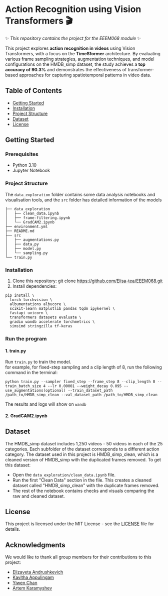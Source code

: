# Action Recognition using Vision Transformers 🎬
✨ _This repository contains the project for the EEEM068 module_ ✨

This project explores **action recognition in videos** using Vision Transformers, with a focus on the **TimeSformer** architecture. By evaluating various frame sampling strategies, augmentation techniques, and model configurations on the HMDB_simp dataset, the study achieves a **top accuracy of 90.3%** and demonstrates the effectiveness of transformer-based approaches for capturing spatiotemporal patterns in video data.
## Table of Contents
- [Getting Started](#gettingstarted)
- [Installation](#installation)
- [Project Structure](#projectstructure)
- [Dataset](#dataset)
- [License](#license)



## Getting Started
### Prerequisites
- Python 3.10
- Jupyter Notebook
  
### Project Structure
The `data_exploration` folder contains some data analysis notebooks and visualisation tools, and the `src` folder has detailed information of the models
```
├── data_exploration
│   ├── clean_data.ipynb
│   ├── frame-filtering.ipynb
│   └── GradCAM2.ipynb
├── environment.yml
├── README.md
├── src
│   ├── augmentations.py
│   ├── data.py
│   ├── model.py
│   └── sampling.py
└── train.py
```
### Installation
1. Clone this repository: git clone https://github.com/Elisa-tea/EEEM068.git
2. Install dependencies:
```
pip install \
  torch torchvision \
  albumentations albucore \
  scikit-learn matplotlib pandas tqdm ipykernel \
  fastapi uvicorn \
  transformers datasets evaluate \
  gradio wandb accelerate torchmetrics \
  simsimd stringzilla tf-keras
```
### Run the program
#### 1. train.py
Run `train.py` to train the model.\
for example, for fixed-step sampling and a clip length of 8, run the following command in the terminal:
```
python train.py --sampler fixed_step --frame_step 8 --clip_length 8 --train_batch_size 4 --lr 0.00001 --weight_decay 0.095 --use_augmentations(optional) --train_dataset_path /path_to/HMDB_simp_clean --val_dataset_path /path_to/HMDB_simp_clean
```
The results and logs will show on `wandb`
#### 2. GradCAM2.ipynb
## Dataset
The HMDB_simp dataset includes 1,250 videos - 50 videos in each of the 25 categories. Each subfolder of the dataset corresponds
to a different action category. The dataset used in this project is HMDB_simp_clean, which is a cleaned version of HMDB_simp with the duplicated frames removed. To get this dataset: 
- Open the `data_exploration/clean_data.ipynb` file. 
- Run the first "Clean Data" section in the file. This creates a cleaned dataset called "HMDB_simp_clean" with the duplicate frames removed.
- The rest of the notebook contains checks and visuals comparing the raw and cleaned dataset. 

## License
This project is licensed under the MIT License - see the [LICENSE](LICENSE) file for details.
## Acknowledgments
We would like to thank all group members for their contributions to this project:
- [Elizaveta Andrushkevich](https://github.com/Elisa-tea)
- [Kavitha Appulingam](https://github.com/Kavithaaa23)
- [Yiwen Chan](https://github.com/v41827)
- [Artem Karamyshev](https://github.com/ArtemKar123)
